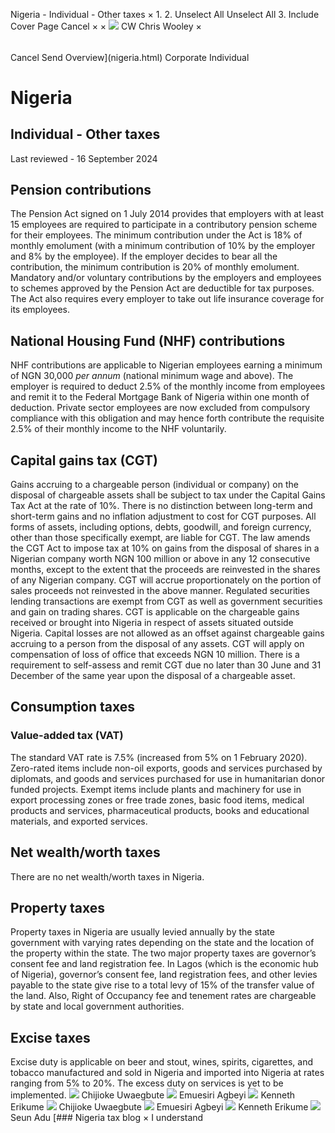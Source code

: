 Nigeria - Individual - Other taxes
×
1.
2.
Unselect All
Unselect All
3.
Include Cover Page
Cancel
×
×
![](-/media/world-wide-tax-summaries/attachments/global---chris-wooley.ashx%3Frev=ac5e5f3223b34096b1afc2a6009c7320&revision=ac5e5f32-23b3-4096-b1af-c2a6009c7320&hash=859B7ADC84DC2CBEC9760E9E6EE7DE6D0A8BFCDF)
CW
Chris Wooley
×
######
Cancel
Send
Overview](nigeria.html)
Corporate
Individual
# Nigeria
## Individual - Other taxes
Last reviewed - 16 September 2024
## Pension contributions
The Pension Act signed on 1 July 2014 provides that employers with at least 15 employees are required to participate in a contributory pension scheme for their employees. The minimum contribution under the Act is 18% of monthly emolument (with a minimum contribution of 10% by the employer and 8% by the employee). If the employer decides to bear all the contribution, the minimum contribution is 20% of monthly emolument. Mandatory and/or voluntary contributions by the employers and employees to schemes approved by the Pension Act are deductible for tax purposes.
The Act also requires every employer to take out life insurance coverage for its employees.
## National Housing Fund (NHF) contributions
NHF contributions are applicable to Nigerian employees earning a minimum of NGN 30,000 *per annum* (national minimum wage and above). The employer is required to deduct 2.5% of the monthly income from employees and remit it to the Federal Mortgage Bank of Nigeria within one month of deduction. Private sector employees are now excluded from compulsory compliance with this obligation and may hence forth contribute the requisite 2.5% of their monthly income to the NHF voluntarily.
## Capital gains tax (CGT)
Gains accruing to a chargeable person (individual or company) on the disposal of chargeable assets shall be subject to tax under the Capital Gains Tax Act at the rate of 10%. There is no distinction between long-term and short-term gains and no inflation adjustment to cost for CGT purposes.
All forms of assets, including options, debts, goodwill, and foreign currency, other than those specifically exempt, are liable for CGT.
The law amends the CGT Act to impose tax at 10% on gains from the disposal of shares in a Nigerian company worth NGN 100 million or above in any 12 consecutive months, except to the extent that the proceeds are reinvested in the shares of any Nigerian company. CGT will accrue proportionately on the portion of sales proceeds not reinvested in the above manner. Regulated securities lending transactions are exempt from CGT as well as government securities and gain on trading shares.
CGT is applicable on the chargeable gains received or brought into Nigeria in respect of assets situated outside Nigeria.
Capital losses are not allowed as an offset against chargeable gains accruing to a person from the disposal of any assets.
CGT will apply on compensation of loss of office that exceeds NGN 10 million.
There is a requirement to self-assess and remit CGT due no later than 30 June and 31 December of the same year upon the disposal of a chargeable asset.
## Consumption taxes
### Value-added tax (VAT)
The standard VAT rate is 7.5% (increased from 5% on 1 February 2020).
Zero-rated items include non-oil exports, goods and services purchased by diplomats, and goods and services purchased for use in humanitarian donor funded projects.
Exempt items include plants and machinery for use in export processing zones or free trade zones, basic food items, medical products and services, pharmaceutical products, books and educational materials, and exported services.
## Net wealth/worth taxes
There are no net wealth/worth taxes in Nigeria.
## Property taxes
Property taxes in Nigeria are usually levied annually by the state government with varying rates depending on the state and the location of the property within the state. The two major property taxes are governor’s consent fee and land registration fee. In Lagos (which is the economic hub of Nigeria), governor’s consent fee, land registration fees, and other levies payable to the state give rise to a total levy of 15% of the transfer value of the land. Also, Right of Occupancy fee and tenement rates are chargeable by state and local government authorities.
## Excise taxes
Excise duty is applicable on beer and stout, wines, spirits, cigarettes, and tobacco manufactured and sold in Nigeria and imported into Nigeria at rates ranging from 5% to 20%. The excess duty on services is yet to be implemented.
![](-/media/world-wide-tax-summaries/attachments/nigeria---chijioke_uwaegbute.ashx%3Frev=b935f69a665346daac157980f698ffe9&revision=b935f69a-6653-46da-ac15-7980f698ffe9&hash=FD227B7A02B1139BEBA5C1F06C0CFBF224224CBE)
Chijioke Uwaegbute
![](-/media/world-wide-tax-summaries/attachments/nigeria---emuesiri_agbeyi.ashx%3Frev=c0e79df23a9e4515b82bdc07981d0916&revision=c0e79df2-3a9e-4515-b82b-dc07981d0916&hash=24ACF5CEB290DA9FE10DEF0FCE3D4A625F835C72)
Emuesiri Agbeyi
![](-/media/world-wide-tax-summaries/attachments/nigeria---kenneth_erikume.ashx%3Frev=dfcc466b5746457ab1310b2e483d5bb0&revision=dfcc466b-5746-457a-b131-0b2e483d5bb0&hash=102150912B5CA0A3F6AE25CEA19474290BCF22EC)
Kenneth Erikume
![](-/media/world-wide-tax-summaries/attachments/nigeria---chijioke_uwaegbute.ashx%3Frev=b935f69a665346daac157980f698ffe9&revision=b935f69a-6653-46da-ac15-7980f698ffe9&hash=FD227B7A02B1139BEBA5C1F06C0CFBF224224CBE)
Chijioke Uwaegbute
![](-/media/world-wide-tax-summaries/attachments/nigeria---emuesiri_agbeyi.ashx%3Frev=c0e79df23a9e4515b82bdc07981d0916&revision=c0e79df2-3a9e-4515-b82b-dc07981d0916&hash=24ACF5CEB290DA9FE10DEF0FCE3D4A625F835C72)
Emuesiri Agbeyi
![](-/media/world-wide-tax-summaries/attachments/nigeria---kenneth_erikume.ashx%3Frev=dfcc466b5746457ab1310b2e483d5bb0&revision=dfcc466b-5746-457a-b131-0b2e483d5bb0&hash=102150912B5CA0A3F6AE25CEA19474290BCF22EC)
Kenneth Erikume
![](-/media/world-wide-tax-summaries/attachments/nigeria---seun_adu.ashx%3Frev=559ac35ca8aa4f6ca6b6a1a802be9906&revision=559ac35c-a8aa-4f6c-a6b6-a1a802be9906&hash=F0A2C9428D63F0C59FBA31B6C6AE46F0549CC2F5)
Seun Adu
[### Nigeria tax blog
×
I understand